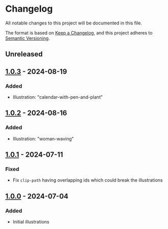 # Changelog

All notable changes to this project will be documented in this file.

The format is based on [Keep a Changelog](https://keepachangelog.com/),
and this project adheres to [Semantic Versioning](https://semver.org/spec/v2.0.0.html).

## Unreleased

## [1.0.3] - 2024-08-19

### Added

- Illustration: "calendar-with-pen-and-plant"

## [1.0.2] - 2024-08-16

### Added

- Illustration: "woman-waving"

## [1.0.1] - 2024-07-11

### Fixed

- Fix `clip-path` having overlapping ids which could break the illustrations

## [1.0.0] - 2024-07-04

### Added

- Initial illustrations

[1.0.3]: https://github.com/Registro-Ponto/registro-ponto-libs/commit/9d055363ad8712846af5484e63c8e32ecb13d6f0
[1.0.2]: https://github.com/Registro-Ponto/registro-ponto-libs/commit/5906c046d7bfe3ac7a2a88dc209a9cd9bdea1507
[1.0.1]: https://github.com/Registro-Ponto/registro-ponto-libs/commit/0faa9def09cdb37e58e15fb404b71ffc74508c45
[1.0.0]: https://github.com/Registro-Ponto/registro-ponto-libs/commit/4ee0e2dfcf52c7d650e57d2fc4b309d0603c94a0
